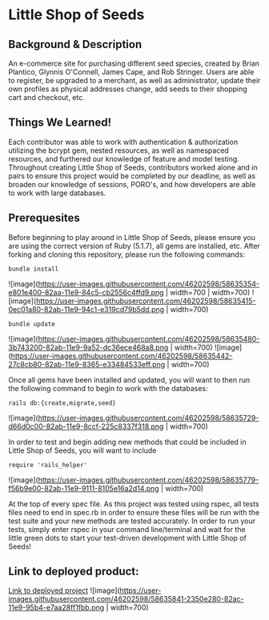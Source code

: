 # Little Shop of Seeds

## Background & Description

An e-commerce site for purchasing different seed species, created by Brian Plantico, Glynnis O'Connell, James Cape, and Rob Stringer. Users are able to register, be upgraded to a merchant, as well as administrator, update their own profiles as physical addresses change, add seeds to their shopping cart and checkout, etc.

## Things We Learned!

Each contributor was able to work with authentication & authorization utilizing the bcrypt gem, nested resources, as well as namespaced resources, and furthered our knowledge of feature and model testing. Throughout creating Little Shop of Seeds, contributors worked alone and in pairs to ensure this project would be completed by our deadline, as well as broaden our knowledge of sessions, PORO's, and how developers are able to work with large databases.  

## Prerequesites

Before beginning to play around in Little Shop of Seeds, please ensure you are using the correct version of Ruby (5.1.7), all gems are installed, etc. After forking and cloning this repository, please run the following commands:

```
bundle install
```
![image](https://user-images.githubusercontent.com/46202598/58635354-e801e400-82aa-11e9-84c5-cb2556c4ffd9.png | width=700 | width=700)
![image](https://user-images.githubusercontent.com/46202598/58635415-0ec01a80-82ab-11e9-94c1-e319cd79b5dd.png | width=700)

```
bundle update
```
![image](https://user-images.githubusercontent.com/46202598/58635480-3b743200-82ab-11e9-9a52-dc36ece468a8.png | width=700)
![image](https://user-images.githubusercontent.com/46202598/58635442-27c8cb80-82ab-11e9-8365-e33484533eff.png | width=700)

Once all gems have been installed and updated, you will want to then run the following command to begin to work with the databases:

```
rails db:{create,migrate,seed}
```
![image](https://user-images.githubusercontent.com/46202598/58635729-d66d0c00-82ab-11e9-8ccf-225c8337f318.png | width=700)

In order to test and begin adding new methods that could be included in Little Shop of Seeds, you will want to include

```
require 'rails_helper'
```
![image](https://user-images.githubusercontent.com/46202598/58635779-f56b9e00-82ab-11e9-9111-8105e16a2d14.png | width=700)


At the top of every spec file. As this project was tested using rspec, all tests files need to end in spec.rb in order to ensure these files will be run with the test suite and your new methods are tested accurately. In order to run your tests, simply enter rspec in your command line/terminal and wait for the little green dots to start your test-driven development with Little Shop of Seeds!

## Link to deployed product:

[Link to deployed project](https://secret-beach-64798.herokuapp.com/)
![image](https://user-images.githubusercontent.com/46202598/58635841-2350e280-82ac-11e9-95b4-e7aa28ff1fbb.png | width=700)
